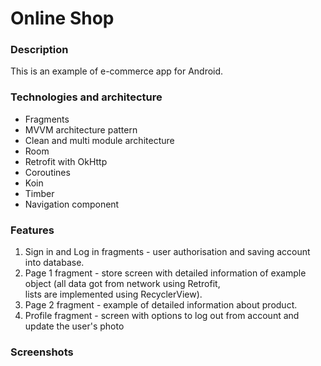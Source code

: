# Online Shop

### Description

  This is an example of e-commerce app for Android.
  
### Technologies and architecture

  * Fragments
  * MVVM architecture pattern
  * Clean and multi module architecture
  * Room
  * Retrofit with OkHttp
  * Coroutines
  * Koin
  * Timber
  * Navigation component
  
### Features

  1. Sign in and Log in fragments - user authorisation and saving account into database.
  2. Page 1 fragment - store screen with detailed information of example object (all data got from network using Retrofit,  
     lists are implemented using RecyclerView).
  3. Page 2 fragment - example of detailed information about product.
  4. Profile fragment - screen with options to log out from account and update the user's photo

### Screenshots
